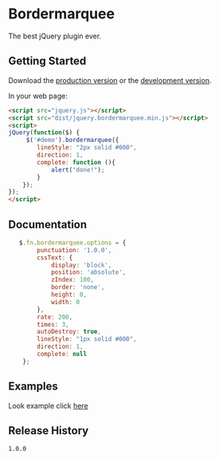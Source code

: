 # Bordermarquee

The best jQuery plugin ever.

## Getting Started
Download the [production version][min] or the [development version][max].

[min]: https://raw.githubusercontent.com/xiamingxing/jquery.bordermarquee/master/dist/jquery.bordermarquee.min.js
[max]: https://raw.githubusercontent.com/xiamingxing/jquery.bordermarquee/master/dist/jquery.bordermarquee.js

In your web page:

```html
<script src="jquery.js"></script>
<script src="dist/jquery.bordermarquee.min.js"></script>
<script>
jQuery(function($) {
     $('#demo').bordermarquee({
        lineStyle: "2px solid #000",
        direction: 1,
        complete: function (){
            alert("done!");
        }
    });
});
</script>
```

## Documentation
```javascript
   $.fn.bordermarquee.options = {
        punctuation: '1.0.0',
        cssText: {
            display: 'block',
            position: 'absolute',
            zIndex: 100,
            border: 'none',
            height: 0,
            width: 0
        },
        rate: 200,
        times: 3,
        autoDestroy: true,
        lineStyle: "1px solid #000",
        direction: 1,
        complete: null
    };
```

## Examples
Look example click [here][herelink]

[herelink]: http://xiamingxing.github.io/jquery.bordermarquee/demo/bordermarquee.html

## Release History
    1.0.0